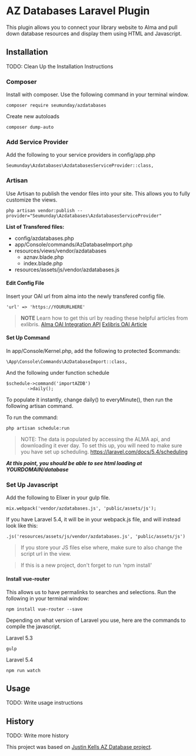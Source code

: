 # AZ Databases Laravel Plugin

This plugin allows you to connect your library website to Alma and pull down database resources and display them using HTML and Javascript.

## Installation

TODO: Clean Up the Installation Instructions

### Composer
Install with composer. Use the following command in your terminal window.
```
composer require seumunday/azdatabases
```

Create new autoloads

```
composer dump-auto
```

### Add Service Provider

Add the following to your service providers in config/app.php

```
Seumunday\Azdatabases\AzdatabasesServiceProvider::class,
```

### Artisan

Use Artisan to publish the vendor files into your site. This allows you to fully customize the views.
```
php artisan vendor:publish --provider="Seumunday\Azdatabases\AzdatabasesServiceProvider"
```

**List of Transfered files:**
* config/azdatabases.php
* app/Console/commands/AzDatabaseImport.php
* resources/views/vendor/azdatabases
    - aznav.blade.php
    - index.blade.php
* resources/assets/js/vendor/azdatabases.js

#### Edit Config File

Insert your OAI url from alma into the newly transfered config file.
```
'url' => 'https://YOURURLHERE'
```
> **NOTE**
> Learn how to get this url by reading these helpful articles from exlibris.
> [Alma OAI Integration API](https://developers.exlibrisgroup.com/alma/integrations/oai)
> [Exlibris OAI Article](https://knowledge.exlibrisgroup.com/Alma/Product_Documentation/Alma_Online_Help_(English)/Integrations_with_External_Systems/030Resource_Management/060Setting_Up_OAI_Integration)

#### Set Up Command
In app/Console/Kernel.php, add the following to protected $commands:
```
\App\Console\Commands\AzDatabaseImport::class,
```

And the following under function schedule
```
$schedule->command('importAZDB')
        ->daily();
```

To populate it instantly, change daily() to everyMinute(), then run the following artisan command.

To run the command:
```
php artisan schedule:run
```

> NOTE: The data is populated by accessing the ALMA api, and downloading it ever day. To set this up, you will need to make sure you have set up scheduling. https://laravel.com/docs/5.4/scheduling

*__At this point, you should be able to see html loading at YOURDOMAIN/database__*

### Set Up Javascript
Add the following to Elixer in your gulp file.
```
mix.webpack('vendor/azdatabases.js', 'public/assets/js');
```

If you have Laravel 5.4, it will be in your webpack.js file, and will instead look like this:
```
.js('resources/assets/js/vendor/azdatabases.js', 'public/assets/js')
```

> If you store your JS files else where, make sure to also change the script url in the view.

> If this is a new project, don't forget to run 'npm install'

#### Install vue-router

This allows us to have permalinks to searches and selections.
Run the following in your terminal window:
```
npm install vue-router --save
```

Depending on what version of Laravel you use, here are the commands to compile the javascript.

Laravel 5.3
```
gulp
```

Laravel 5.4
```
npm run watch
```

## Usage

TODO: Write usage instructions

## History

TODO: Write more history

This project was based on [Justin Kells AZ Database project](https://github.com/justinkelly/az_databases). 


